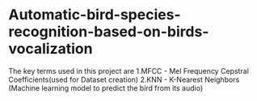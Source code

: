 # Automatic-bird-species-recognition-based-on-birds-vocalization
The key terms used in this project are
1.MFCC - Mel Frequency Cepstral Coefficients(used for Dataset creation)
2.KNN -  K-Nearest Neighbors (Machine learning model to predict the bird from its audio)
